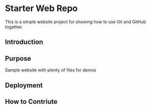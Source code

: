 # Starter Web Repo

This is a simple website project for showing how to use Git and GitHub together.

## Introduction

## Purpose

Sample website with plenty of files for demos

## Deployment

## How to Contriute